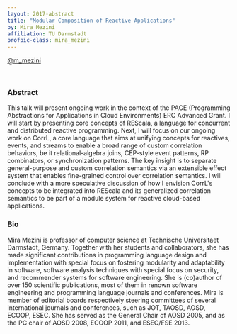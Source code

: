 ```yaml
---
layout: 2017-abstract
title: "Modular Composition of Reactive Applications"
by: Mira Mezini
affiliation: TU Darmstadt
profpic-class: mira_mezini
---
```


[@m_mezini](https://twitter.com/m_mezini)

<br/>

### Abstract

This talk will present ongoing work in the context of the PACE (Programming Abstractions for Applications in Cloud Environments) ERC Advanced Grant. I will start by presenting core concepts of REScala, a language for concurrent and distributed reactive programming. Next, I will focus on our ongoing work on CorrL, a core language that aims at unifying concepts for reactives, events, and streams to enable a broad range of custom correlation behaviors, be it relational-algebra joins, CEP-style event patterns, RP combinators, or synchronization patterns. The key insight is to separate general-purpose and custom correlation semantics via an extensible effect system that enables fine-grained control over correlation semantics. I will conclude with a more speculative discussion of how I envision CorrL's concepts to be integrated into REScala and its generalized correlation semantics to be part of a module system for reactive cloud-based applications.

### Bio

Mira Mezini is professor of computer science at Technische Universitaet Darmstadt, Germany. Together with her students and collaborators, she has made significant contributions in programming language design and implementation with special focus on fostering modularity and adaptability in software, software analysis techniques with special focus on security, and recommender systems for software engineering. She is (co)author of over 150 scientific publications, most of them in renown software engineering and programming language journals and conferences. Mira is member of editorial boards respectively steering committees of several international journals and conferences, such as JOT, TAOSD, AOSD, ECOOP, ESEC. She has served as the General Chair of AOSD 2005, and as the PC chair of AOSD 2008, ECOOP 2011, and ESEC/FSE 2013.

